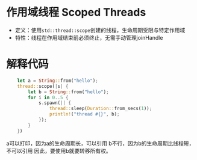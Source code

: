 # 作用域线程 Scoped Threads
- 定义：使用`std::thread::scope`创建的线程，生命周期受限与特定作用域
- 特性：线程在作用域结束前必须终止，无需手动管理joinHandle
# 解释代码
```rust
    let a = String::from("hello");
    thread::scope(|s| {
        let b = String::from("hello");
        for i in 0..5 {
            s.spawn(|| {
                thread::sleep(Duration::from_secs(1));
                println!("thread #{}", b);
            });
        }
    })
```
a可以打印，因为a的生命周期长，可以引用
b不行，因为b的生命周期比线程短，不可以引用
因此，要使用b就要转移所有权。
